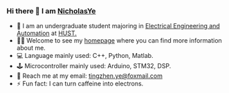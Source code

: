 <!-- ### Hi there 👋

**NicholasYe/NicholasYe** is a ✨ _special_ ✨ repository because its `README.md` (this file) appears on your GitHub profile.

Here are some ideas to get you started:

- 🔭 I’m currently working on ...
- 🌱 I’m currently learning ...
- 👯 I’m looking to collaborate on ...
- 🤔 I’m looking for help with ...
- 💬 Ask me about ...
- 📫 How to reach me: ...
- 😄 Pronouns: ...
- ⚡ Fun fact: ...
--> 

### Hi there 👋 I am [NicholasYe](https://nicholasye.github.io/)

- 🏫 I am an undergraduate student majoring in [Electrical Engineering and Automation](http://english.seee.hust.edu.cn/) at [HUST.](http://english.hust.edu.cn/)  
- 👨‍🎓 Welcome to see my [homepage](https://nicholasye.github.io/) where you can find more information about me.
- 💻 Language mainly used: C++, Python, Matlab.
- 🕹️ Microcontroller mainly used: Arduino, STM32, DSP.
- 📧 Reach me at my email: [tingzhen.ye@foxmail.com](mailto:tingzhen.ye@foxmail.com)
- ⚡ Fun fact: I can turn caffeine into electrons.

<!-- ![NicholasYe's GitHub stats](https://github-readme-stats.vercel.app/api?username=NicholasYe) -->


<!-- &hide=javascript,html -->
